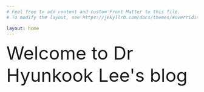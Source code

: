 ```yaml
---
# Feel free to add content and custom Front Matter to this file.
# To modify the layout, see https://jekyllrb.com/docs/themes/#overriding-theme-defaults

layout: home
---
```

<font size="8"> Welcome to Dr Hyunkook Lee's blog </font>

<img src="/assets/images/hyunkook1.jpg" alt="">
